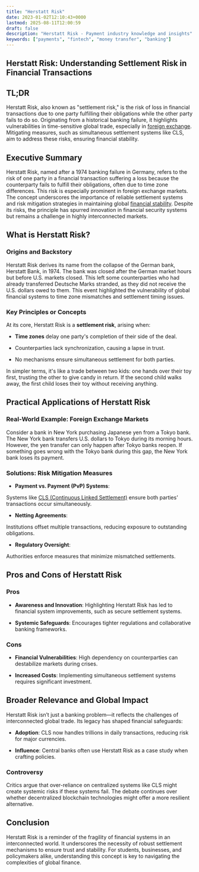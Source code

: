 ```yaml
---
title: "Herstatt Risk"
date: 2023-01-02T12:10:43+0000
lastmod: 2025-08-11T12:00:59
draft: false
description: "Herstatt Risk - Payment industry knowledge and insights"
keywords: ["payments", "fintech", "money transfer", "banking"]
---
```


## Herstatt Risk: Understanding Settlement Risk in Financial Transactions

## TL;DR

Herstatt Risk, also known as "settlement risk," is the risk of loss in financial transactions due to one party fulfilling their obligations while the other party fails to do so. Originating from a historical banking failure, it highlights vulnerabilities in time-sensitive global trade, especially in [foreign exchange](https://faisalkhanllc.xyz/resources/payments-wiki/f/fx-foreign-exchange/). Mitigating measures, such as simultaneous settlement systems like CLS, aim to address these risks, ensuring financial stability.

## Executive Summary

Herstatt Risk, named after a 1974 banking failure in Germany, refers to the risk of one party in a financial transaction suffering a loss because the counterparty fails to fulfill their obligations, often due to time zone differences. This risk is especially prominent in foreign exchange markets. The concept underscores the importance of reliable settlement systems and risk mitigation strategies in maintaining global [financial stability](https://faisalkhanllc.xyz/resources/payments-wiki/f/financial-stability/). Despite its risks, the principle has spurred innovation in financial security systems but remains a challenge in highly interconnected markets.

## What is Herstatt Risk?

### Origins and Backstory

Herstatt Risk derives its name from the collapse of the German bank, Herstatt Bank, in 1974. The bank was closed after the German market hours but before U.S. markets closed. This left some counterparties who had already transferred Deutsche Marks stranded, as they did not receive the U.S. dollars owed to them. This event highlighted the vulnerability of global financial systems to time zone mismatches and settlement timing issues.

### Key Principles or Concepts

At its core, Herstatt Risk is a **settlement risk**, arising when:

- **Time zones** delay one party's completion of their side of the deal.

- Counterparties lack synchronization, causing a lapse in trust.

- No mechanisms ensure simultaneous settlement for both parties.

In simpler terms, it's like a trade between two kids: one hands over their toy first, trusting the other to give candy in return. If the second child walks away, the first child loses their toy without receiving anything.

## Practical Applications of Herstatt Risk

### Real-World Example: Foreign Exchange Markets

Consider a bank in New York purchasing Japanese yen from a Tokyo bank. The New York bank transfers U.S. dollars to Tokyo during its morning hours. However, the yen transfer can only happen after Tokyo banks reopen. If something goes wrong with the Tokyo bank during this gap, the New York bank loses its payment.

### Solutions: Risk Mitigation Measures

- **Payment vs. Payment (PvP) Systems**:

Systems like [CLS (Continuous Linked Settlement)](https://faisalkhanllc.xyz/resources/payments-wiki/c/continuous-linked-settlement-cls/) ensure both parties’ transactions occur simultaneously.

- **Netting Agreements**:

Institutions offset multiple transactions, reducing exposure to outstanding obligations.

- **Regulatory Oversight**:

Authorities enforce measures that minimize mismatched settlements.

## Pros and Cons of Herstatt Risk

### Pros

- **Awareness and Innovation**: Highlighting Herstatt Risk has led to financial system improvements, such as secure settlement systems.

- **Systemic Safeguards**: Encourages tighter regulations and collaborative banking frameworks.

### Cons

- **Financial Vulnerabilities**: High dependency on counterparties can destabilize markets during crises.

- **Increased Costs**: Implementing simultaneous settlement systems requires significant investment.

## Broader Relevance and Global Impact

Herstatt Risk isn’t just a banking problem—it reflects the challenges of interconnected global trade. Its legacy has shaped financial safeguards:

- **Adoption**: CLS now handles trillions in daily transactions, reducing risk for major currencies.

- **Influence**: Central banks often use Herstatt Risk as a case study when crafting policies.

### Controversy

Critics argue that over-reliance on centralized systems like CLS might create systemic risks if these systems fail. The debate continues over whether decentralized blockchain technologies might offer a more resilient alternative.

## Conclusion

Herstatt Risk is a reminder of the fragility of financial systems in an interconnected world. It underscores the necessity of robust settlement mechanisms to ensure trust and stability. For students, businesses, and policymakers alike, understanding this concept is key to navigating the complexities of global finance.